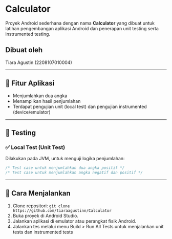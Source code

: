 # Calculator

Proyek Android sederhana dengan nama **Calculator** yang dibuat untuk latihan pengembangan aplikasi Android dan penerapan unit testing serta instrumented testing.

## Dibuat oleh

Tiara Agustin (2208107010004)
 

---

## 📱 Fitur Aplikasi

- Menjumlahkan dua angka
- Menampilkan hasil penjumlahan
- Terdapat pengujian unit (local test) dan pengujian instrumented (device/emulator)

---

## 🧪 Testing

### ✅ Local Test (Unit Test)
Dilakukan pada JVM, untuk menguji logika penjumlahan:

```java
/* Test case untuk menjumlahkan dua angka positif */
/* Test case untuk menjumlahkan angka negatif dan positif */
```

---

## 🚀 Cara Menjalankan
1. Clone repositori:
`git clone https://github.com/tiaraagustinn/Calculator`
2. Buka proyek di Android Studio.
3. Jalankan aplikasi di emulator atau perangkat fisik Android.
4. Jalankan tes melalui menu Build > Run All Tests untuk menjalankan unit tests dan instrumented tests
